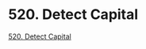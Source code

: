 # 520. Detect Capital

[520. Detect Capital](https://leetcode.com/problems/detect-capital/description/)
